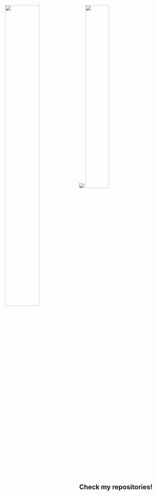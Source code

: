<img  src="https://user-images.githubusercontent.com/62563081/193013644-59128b90-5961-41d4-9034-67ef0238b136.png"/>
<img align="left" width="47%" height="50%" src="https://github-readme-stats.vercel.app/api?username=debasree97&show_icons=true&include_all_commits=true&count_private=true&theme=cobalt"/>
<img width="39%" src="https://github-readme-stats.vercel.app/api/top-langs/?username=debasree97&layout=compact&theme=cobalt"/>


## Check my repositories!


